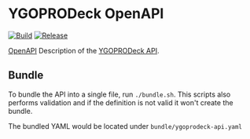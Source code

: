 # YGOPRODeck OpenAPI
[![Build](https://github.com/magicDGS-gaming/ygoprodeck-openapi/actions/workflows/build.yml/badge.svg?branch=main)](
https://github.com/magicDGS-gaming/ygoprodeck-openapi/actions/workflows/build.yml?query=branch%3Amain)
[![Release](https://img.shields.io/github/v/tag/magicDGS-gaming/ygoprodeck-openapi?label=release&logo=github&sort=semver)](https://github.com/magicDGS-gaming/ygoprodeck-openapi/releases)


[OpenAPI](https://www.openapis.org/) Description of the [YGOPRODeck API](https://ygoprodeck.com/api-guide/).

## Bundle
 

To bundle the API into a single file, run `./bundle.sh`.
This scripts also performs validation and if the definition is not valid it won't create the bundle.

The bundled YAML would be located under `bundle/ygoprodeck-api.yaml`
